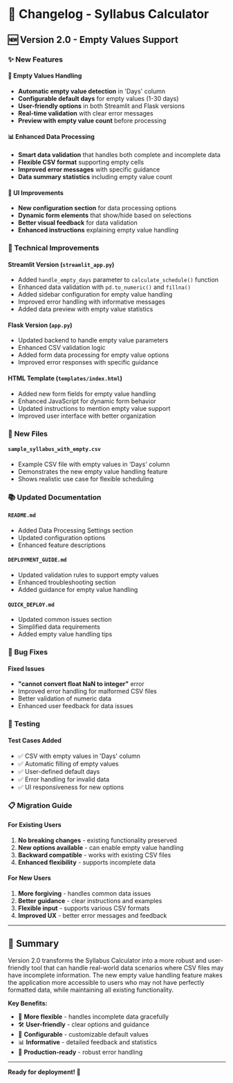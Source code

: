 # 📝 Changelog - Syllabus Calculator

## 🆕 Version 2.0 - Empty Values Support

### ✨ New Features

#### 🔧 Empty Values Handling
- **Automatic empty value detection** in 'Days' column
- **Configurable default days** for empty values (1-30 days)
- **User-friendly options** in both Streamlit and Flask versions
- **Real-time validation** with clear error messages
- **Preview with empty value count** before processing

#### 📊 Enhanced Data Processing
- **Smart data validation** that handles both complete and incomplete data
- **Flexible CSV format** supporting empty cells
- **Improved error messages** with specific guidance
- **Data summary statistics** including empty value count

#### 🎨 UI Improvements
- **New configuration section** for data processing options
- **Dynamic form elements** that show/hide based on selections
- **Better visual feedback** for data validation
- **Enhanced instructions** explaining empty value handling

### 🔧 Technical Improvements

#### Streamlit Version (`streamlit_app.py`)
- Added `handle_empty_days` parameter to `calculate_schedule()` function
- Enhanced data validation with `pd.to_numeric()` and `fillna()`
- Added sidebar configuration for empty value handling
- Improved error handling with informative messages
- Added data preview with empty value statistics

#### Flask Version (`app.py`)
- Updated backend to handle empty value parameters
- Enhanced CSV validation logic
- Added form data processing for empty value options
- Improved error responses with specific guidance

#### HTML Template (`templates/index.html`)
- Added new form fields for empty value handling
- Enhanced JavaScript for dynamic form behavior
- Updated instructions to mention empty value support
- Improved user interface with better organization

### 📁 New Files

#### `sample_syllabus_with_empty.csv`
- Example CSV file with empty values in 'Days' column
- Demonstrates the new empty value handling feature
- Shows realistic use case for flexible scheduling

### 📚 Updated Documentation

#### `README.md`
- Added Data Processing Settings section
- Updated configuration options
- Enhanced feature descriptions

#### `DEPLOYMENT_GUIDE.md`
- Updated validation rules to support empty values
- Enhanced troubleshooting section
- Added guidance for empty value handling

#### `QUICK_DEPLOY.md`
- Updated common issues section
- Simplified data requirements
- Added empty value handling tips

### 🐛 Bug Fixes

#### Fixed Issues
- **"cannot convert float NaN to integer"** error
- Improved error handling for malformed CSV files
- Better validation of numeric data
- Enhanced user feedback for data issues

### 🧪 Testing

#### Test Cases Added
- ✅ CSV with empty values in 'Days' column
- ✅ Automatic filling of empty values
- ✅ User-defined default days
- ✅ Error handling for invalid data
- ✅ UI responsiveness for new options

### 📋 Migration Guide

#### For Existing Users
1. **No breaking changes** - existing functionality preserved
2. **New options available** - can enable empty value handling
3. **Backward compatible** - works with existing CSV files
4. **Enhanced flexibility** - supports incomplete data

#### For New Users
1. **More forgiving** - handles common data issues
2. **Better guidance** - clear instructions and examples
3. **Flexible input** - supports various CSV formats
4. **Improved UX** - better error messages and feedback

---

## 🎉 Summary

Version 2.0 transforms the Syllabus Calculator into a more robust and user-friendly tool that can handle real-world data scenarios where CSV files may have incomplete information. The new empty value handling feature makes the application more accessible to users who may not have perfectly formatted data, while maintaining all existing functionality.

**Key Benefits:**
- 🎯 **More flexible** - handles incomplete data gracefully
- 🛠️ **User-friendly** - clear options and guidance
- 🔧 **Configurable** - customizable default values
- 📊 **Informative** - detailed feedback and statistics
- 🚀 **Production-ready** - robust error handling

---

**Ready for deployment! 🚀** 